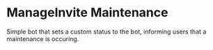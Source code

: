 # ManageInvite Maintenance

Simple bot that sets a custom status to the bot, informing users that a maintenance is occuring.

